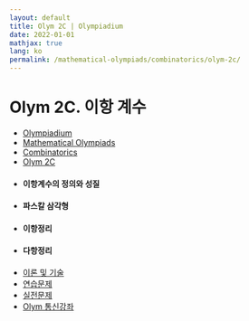 ```yaml
---
layout: default
title: Olym 2C | Olympiadium
date: 2022-01-01
mathjax: true
lang: ko
permalink: /mathematical-olympiads/combinatorics/olym-2c/
---
```

<h1>Olym 2C. 이항 계수 </h1>
<ul class="breadcrumb">
	<li><a href="{{ site.url }}">Olympiadium</a></li> 
	<li><a href="{{ site.url }}mathematical-olympiads/">Mathematical Olympiads</a></li> 
	<li><a href="{{ site.url }}mathematical-olympiads/combinatorics/">Combinatorics</a></li> 
	<li><a href="{{ site.url }}mathematical-olympiads/combinatorics/olym-2c/">Olym 2C</a></li>
</ul>
<div class="row">
<div class="6u 12u$(medium)">
<ul>
  <li><h4>이항계수의 정의와 성질</h4></li>
  <li><h4>파스칼 삼각형</h4></li>
  <li><h4>이항정리</h4></li>
  <li><h4>다항정리</h4></li>
</ul>
</div>
<div class="6u$ 12u$(medium)">
<ul class="actions vertical">
  <li><a href="{{ site.baseurl }}{{ page.permalink }}theorems-and-techniques" class="button fit mid">이론 및 기술</a></li>
  <li><a href="{{ site.baseurl }}{{ page.permalink }}exercise-problems" class="button fit mid">연습문제</a></li>
  <li><a href="{{ site.baseurl }}{{ page.permalink }}practice-problems" class="button fit mid">실전문제</a></li>
  <li><a href="{{ site.baseurl }}{{ page.permalink }}olym-handouts" class="button fit mid">Olym 통신강좌</a></li>
</ul>
</div>
</div>
